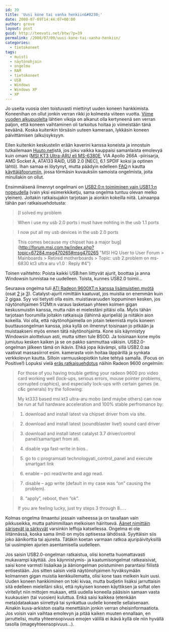 ```yaml
---
id: 39
title: 'Uusi kone tai vanha henkiin&#8230;'
date: 2008-07-09T14:44:07+00:00
author: grove
layout: post
guid: http://teevati.net/btw/?p=39
permalink: /2008/07/09/uusi-kone-tai-vanha-henkiin/
categories:
  - tietokoneet
tags:
  - muisti
  - näytönohjain
  - ongelma
  - RAM
  - tietokoneet
  - USB
  - Windows
  - Windows XP
  - XP
---
```

Jo useita vuosia olen toistuvasti miettinyt uuden koneen hankkimista. Koneenihan on ollut jonkin verran rikki jo kolmesta viiteen vuotta. [Viime vuoden alkupuolelta](/mww/blogalike/?fi&bid=2007_01#p1300 "blogAlike : Kiireitä + kameran hankinta + tietokoneen hankinta") lähtien vikoja on alkanut olla kertyneenä sen verran paljon, että koneen vaihtaminen oli tarkoitus hoitaa jo viimeistään tänä keväänä. Koska kuitenkin törsäsin uuteen kameraan, lykkäsin koneen päivittämisen (alku)syksyyn.

Eilen kuitenkin keskustelin erään kaverini kanssa koneista ja innostuin tutkailemaan [Huuto.net](http://www.huuto.net "Huuto.net - Huutokauppa")istä, jos joku vaikka kauppaisi samanlaista emolevyä kuin omani ([MSI KT3 Ultra-ARU eli MS-6380E](http://global.msi.com.tw/index.php?func=proddesc&prod_no=273&maincat_no=1 "MSI -- Microstar Int'l Co., Ltd. -  Home  > Products  > Mainboard : KT3 Ultra/ Ultra-ARU"), VIA Apollo 266A -piirisarja, AMD Socket A, ATA133 RAID, USB 2.0 [NEC], 6.1 SPDIF koksi ja optinen lähtö). Ihan samaa ei löytynyt, mutta päädyin edelleen [FAQ](http://global.msi.com.tw/index.php?func=faqIndex "MSI -- Microstar Int'l Co., Ltd. - FAQ"):n kautta [käyttäjäfoorumiin](http://forum.msi.com.tw/ "MSI HQ User to User Forum"), jossa törmäsin kuvauksiin samoista ongelmista, joita minullakin on ollut.

Ensimmäisenä ilmennyt ongelmani on [USB2.0:n toimiminen vain USB1.1:n nopeudella](http://forum.msi.com.tw/index.php?topic=13160.0 "MSI HQ User to User Forum > Mainboards > Retired motherboards > Topic: Problem with USB2 on KT3 Ultra ARU") (vain yksi esimerkkiketju, sama ongelma tuntuu olevan melko yleinen). Joitakin ratkaisujakin tarjotaan ja aionkin kokeilla niitä. Lainaanpa tähän pari ratkaisuehdotusta:

> [I solved my problem
  
> When i use my usb 2.0 ports i must have nohting in the usb 1.1 ports
  
> I now put all my usb devices in the usb 2.0 ports
  
> This comes because my chipset has a major bug](http://forum.msi.com.tw/index.php?topic=67284.msg470265#msg470265 "MSI HQ User to User Forum > Mainboards > Retired motherboards > Topic: usb 2.problem on ms-6830 kt3 ultra aru v1.0 : Reply #4")

Toinen vaihtehto: Poista kaikki USB:hen liittyvät ajurit, boottaa ja anna Windowsin tunnistaa ne uudelleen. Toista, kunnes USB2.0 toimii&#8230;

Seuraava ongelma tuli [ATI Radeon 9600XT:n kanssa lisämuistien myötä](http://teevati.net/btw/?p=7 "Muistiongelmia ja MS Visual C++ Runtime Library: Runtime Error") (osat [2](http://teevati.net/btw/?p=8 "Muistiongelmia ja MS Visual C++ Runtime Library: Runtime Error, osa 2") ja [3](http://teevati.net/btw/?p=10 "Muistiongelmia ja MS Visual C++ Runtime Library: Runtime Error, osa 3")). Catalyst-ajurit nimittäin kaatuvat, jos muistia on enemmän kuin 2 gigaa. Syy voi tietysti olla esim. muistiavaruuden loppuminen kesken, jos näytönohjaimen 512Mt:n varaus lasketaan yhteen kolmen gigan keskusmuistin kanssa, mutta näin ei mielestäni pitäisi olla. Myös tähän tarjotaan foorumilla joitakin ratkaisuja (lähinnä ajuripeliä) ja niitäkin aion kokeilla. Voi olla, että näytönohjaimella on jotain tekemistä myös koneen buuttausongelman kanssa, joka kyllä on ilmennyt toisinaan jo pitkään ja muistaakseni myös ennen tätä näytönohjainta. Kone siis käynnistyy Windowsin aloitteluun asti, mutta sitten tule BSOD. Ja toisinaan kone myös jumiutuu kesken kaiken ja se on pakko sammuttaa väkisin. USB2.0-ongelman jälkeen tämä on ikävin. Ehkä jopa ikävämpi, sillä USB2.0:aa vaativat massasiirrot esim. kamerasta voin hoitaa läppärillä ja synkata verkkolevyn kautta. Silloin varmuuskopiotkin tulee tehtyä samalla. (Focus on Positive!) Lopuksi vielä [eräs ratkaisuehdotus](http://forum.msi.com.tw/index.php?topic=28377.msg163054#msg163054 "MSI HQ User to User Forum > Mainboards > Retired motherboards > Topic: Radeon 9600 Pro Problems") näihin Radeon 9600 ongelmiin:

> For those of you having trouble getting your radeon 9600 pro video card working well (lock-ups, serious errors, mouse pointer problems, corrupted craphics), and especially lock-ups with certain games (ie. c&c generals) try the following:
> 
> My kt333 based msi kt3 ultra-aru mobo (and maybe others) can now be run at full hardware acceleration and 100% stable perfromance by:
  
> 1) download and install latest via chipset driver from via site.
  
> 2) download and install latest (soundblaster live!) sound card driver
  
> 3) download and install latest catalyst 3.7 driver/control panel/samartgart from ati.
  
> 4) disable vga fast-write in bios..
  
> 5) go to c:programsati technologyati\_control\_panel and execute smartgart link
  
> 6) enable &#8211; pci read/write and agp read.
  
> 7) disable &#8211; agp write (default in my case was &#8220;on&#8221; causing the problem).
  
> 8) &#8220;apply&#8221;, reboot, then &#8220;ok&#8221;.
> 
> If you are feeling lucky, just try steps 3 through 8&#8230;..

Kolmas ongelma ilmaantui jossain vaiheessa ja on tavallaan vain pikkuseikka, mutta pahimmillaan melkoisen häiritsevä. [Äänet nimittäin särisevät ja särkyvät](http://forum.msi.com.tw/index.php?topic=46328.0 "MSI HQ User to User Forum > Mainboards > Retired motherboards > Topic: MS-6380E and sound problems") varsinkin leffoja katsellessa. Ongelma ei ole liitännässä, koska sama ilmiö on myös optisessa lähdössä. Syyttäisin siis joko äänikorttia tai ajureita. Tätäkin koetan varmaan ratkoa ajuripäivityksillä tai uusimpien ajurien asentamisella uudelleen.

Jos saisin USB2.0-ongelman ratkaistua, olisi konetta huomattavasti mukavampi käyttää. Jos käynnistymis- ja kaatumisongelmat ratkeaisivat, saisi kone varmsti lisäaikaa ja ääniongelman poistuminen parantaisi fiilistä entisestään. Jos sitten saisin vielä näytönohjaimen hyväksymään kolmannen gigan muistia kenkkuilematta, olisi kone taas melkein kuin uusi. Uuden koneen hankkiminen on toki kivaa, mutta budjetin lisäksi jarruttaisin sitä edelleen mielelläni siksi, että nykyisen koneen käyttiksen ja softat olen viritellyt niin mittojen mukaan, että uudella koneella pääsisin samaan vasta kuukausien (tai vuosien) kuluttua. Enkä saisi kaikkea (etenkään meta)dataakaan siirrettyä tai synkattua uudelle koneelle sellaisenaan. Ainakin kuva-arkiston osalta menettäisin jonkin verran oheisinformaatiota. Jos voisin vain vaihtaa emolevyn ja pitää kaiken muuten ennallaan, en jarruttelisi, mutta yhteensopivuus emojen välillä ei ikävä kyllä ole niin hyvällä tasolla (imageyhteensopivuus&#8230;).